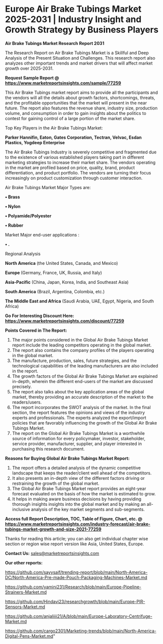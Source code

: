  # Europe Air Brake Tubings Market 2025-2031 | Industry Insight and Growth Strategy by Business Players

<strong>Air Brake Tubings Market Research Report 2031</strong>

The Research Report on Air Brake Tubings Market is a Skillful and Deep Analysis of the Present Situation and Challenges. This research report also analyzes other important trends and market drivers that will affect market growth over 2025-2031.

<strong>Request Sample Report @ <a href=https://www.marketreportsinsights.com/sample/77259>https://www.marketreportsinsights.com/sample/77259</a></strong>

This Air Brake Tubings market report aims to provide all the participants and the vendors will all the details about growth factors, shortcomings, threats, and the profitable opportunities that the market will present in the near future. The report also features the revenue share, industry size, production volume, and consumption in order to gain insights about the politics to contest for gaining control of a large portion of the market share.

Top Key Players in the Air Brake Tubings Market:

<strong>Parker Hannifin, Eaton, Gates Corporation, Tectran, Velvac, Esdan Plastics, Yogdeep Enterprise</strong>

The Air Brake Tubings Industry is severely competitive and fragmented due to the existence of various established players taking part in different marketing strategies to increase their market share. The vendors operating in the market are profiled based on price, quality, brand, product differentiation, and product portfolio. The vendors are turning their focus increasingly on product customization through customer interaction.

Air Brake Tubings Market Major Types are:

<strong>• Brass

• Nylon

• Polyamide/Polyester

• Rubber</strong>

Market Major end-user applications :

<strong>• .</strong>

Regional Analysis

</u><strong><b>North America</b></strong> (the United States, Canada, and Mexico)

<strong><b>Europe </b></strong>(Germany, France, UK, Russia, and Italy)

<strong><b>Asia-Pacific</b></strong> (China, Japan, Korea, India, and Southeast Asia)

<strong><b>South America</b></strong> (Brazil, Argentina, Colombia, etc.)

<strong><b>The Middle East and Africa</b></strong> (Saudi Arabia, UAE, Egypt, Nigeria, and South Africa)

<strong>Go For Interesting Discount Here: <a href=https://www.marketreportsinsights.com/discount/77259>https://www.marketreportsinsights.com/discount/77259</a></strong>

<strong>Points Covered in The Report:</strong>
<ol>
  <li>The major points considered in the Global Air Brake Tubings Market report include the leading competitors operating in the global market.</li>
  <li>The report also contains the company profiles of the players operating in the global market.</li>
  <li>The manufacture, production, sales, future strategies, and the technological capabilities of the leading manufacturers are also included in the report.</li>
  <li>The growth factors of the Global Air Brake Tubings Market are explained in-depth, wherein the different end-users of the market are discussed precisely.</li>
  <li>The report also talks about the key application areas of the global market, thereby providing an accurate description of the market to the readers/users.</li>
  <li>The report incorporates the SWOT analysis of the market. In the final section, the report features the opinions and views of the industry experts and professionals. The experts analyzed the export/import policies that are favorably influencing the growth of the Global Air Brake Tubings Market.</li>
  <li>The report on the Global Air Brake Tubings Market is a worthwhile source of information for every policymaker, investor, stakeholder, service provider, manufacturer, supplier, and player interested in purchasing this research document.</li>
</ol>
<strong>Reasons for Buying Global Air Brake Tubings Market Report:</strong>

<ol>
  <li>The report offers a detailed analysis of the dynamic competitive landscape that keeps the reader/client well ahead of the competitors.</li>
  <li>It also presents an in-depth view of the different factors driving or restraining the growth of the global market.</li>
  <li>The Global Air Brake Tubings Market report provides an eight-year forecast evaluated on the basis of how the market is estimated to grow.</li>
  <li>It helps in making aware business decisions by having providing thorough insights insights into the global market and by making an all-inclusive analysis of the key market segments and sub-segments.</li>
</ol>
<strong>Access full Report Description, TOC, Table of Figure, Chart, etc. @ <a href=https://www.marketreportsinsights.com/industry-forecast/air-brake-tubings-market-growth-and-size-2021-77259>https://www.marketreportsinsights.com/industry-forecast/air-brake-tubings-market-growth-and-size-2021-77259</a></strong>


Thanks for reading this article; you can also get individual chapter wise section or region wise report version like Asia, United States, Europe.

<strong>Contact Us:</strong>
sales@marketreportsinsights.com

<strong>Our other reports:</strong>

<a href=https://github.com/sayysaif/trending-report/blob/main/North-America-DC/North-America-Pre-made-Pouch-Packaging-Machines-Market.md>https://github.com/sayysaif/trending-report/blob/main/North-America-DC/North-America-Pre-made-Pouch-Packaging-Machines-Market.md</a>

<a href=https://github.com/yamini231/Research/blob/main/Europe-Pipeline-Strainers-Market.md>https://github.com/yamini231/Research/blob/main/Europe-Pipeline-Strainers-Market.md</a>

<a href=https://github.com/Hindavi23/researchgrowth/blob/main/Europe-PIR-Sensors-Market.md>https://github.com/Hindavi23/researchgrowth/blob/main/Europe-PIR-Sensors-Market.md</a>

<a href=https://github.com/anjaliiii21/A/blob/main/Europe-Laboratory-Centrifuge-Market.md>https://github.com/anjaliiii21/A/blob/main/Europe-Laboratory-Centrifuge-Market.md</a>

<a href=https://github.com/cargo2301/Marketing-trends/blob/main/North-America-Digital-Pens-Market.md>https://github.com/cargo2301/Marketing-trends/blob/main/North-America-Digital-Pens-Market.md</a>"
